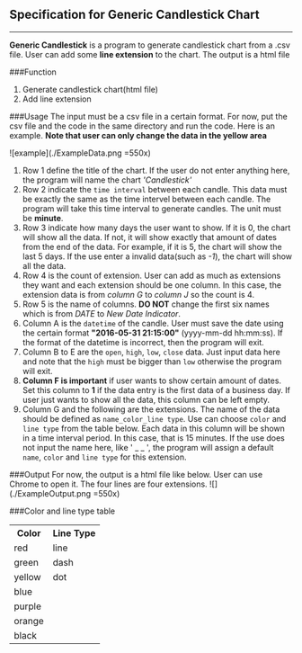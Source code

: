 ## Specification for Generic Candlestick Chart ##
---
**Generic Candlestick** is a program to generate candlestick chart from a .csv file. User can add some **line extension** to the chart. The output is a html file

###Function
1. Generate candlestick chart(html file)
2. Add line extension

###Usage
The input must be a csv file in a certain format. For now, put the csv file and the code in the same directory and run the code. Here is an example. **Note that user can only change the data in the yellow area**

![example](./ExampleData.png =550x)

1. Row 1 define the title of the chart. If the user do not enter anything here, the program will name the chart *'Candlestick'*
2. Row 2 indicate the `time interval` between each candle. This data must be exactly the same as the time intervel between each candle. The program will take this time interval to generate candles. The unit must be **minute**.
3. Row 3 indicate how many days the user want to show. If it is 0, the chart will show all the data. If not, it will show exactly that amount of dates from the end of the data. For example, if it is 5, the chart will show the last 5 days. If the use enter a invalid data(such as *-1*), the chart will show all the data. 
4. Row 4 is the count of extension. User can add as much as extensions they want and each extension should be one column. In this case, the extension data is from *column G* to *column J* so the count is 4.
5. Row 5 is the name of columns. **DO NOT** change the first six names which is from *DATE* to *New Date Indicator*. 
6. Column A is the `datetime` of the candle. User must save the date using the certain format **"2016-05-31 21:15:00"** (yyyy-mm-dd hh:mm:ss). If the format of the datetime is incorrect, then the program will exit.
7. Column B to E are the `open`, `high`, `low`, `close` data. Just input data here and note that the `high` must be bigger than `low` otherwise the program will exit.
8. **Column F is important** if user wants to show certain amount of dates. Set this column to **1** if the data entry is the first data of a business day. If user just wants to show all the data, this column can be left empty.
9. Column G and the following are the extensions. The name of the data should be defined as `name_color_line type`. Use can choose `color` and `line type` from the table below. Each data in this column will be shown in a time interval period. In this case, that is 15 minutes. If the use does not input the name here, like ' _ _ ', the program will assign a default `name`, `color` and `line type` for this extension.

###Output
For now, the output is a html file like below. User can use Chrome to open it. The four lines are four extensions.
![](./ExampleOutput.png =550x)

###Color and line type table

<table>
  <tr>
    <th>Color</th>
    <th>Line Type</th>
  </tr>
  <tr>
    <td>red</td>
    <td>line</td>
  </tr>
  <tr>
    <td>green</td>
    <td>dash</td>
  </tr>
  <tr>
    <td>yellow</td>
    <td>dot</td>
  </tr>
  <tr>
    <td>blue</td>
    <td></td>
  </tr>
  <tr>
    <td>purple</td>
    <td></td>
  </tr>
  <tr>
    <td>orange</td>
    <td></td>
  </tr>
  <tr>
    <td>black</td>
    <td></td>
  </tr>
</table>
